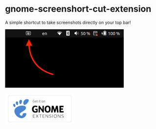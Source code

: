 # gnome-screenshort-cut-extension

A simple shortcut to take screenshots directly on your top bar!

![Screenshot](screenshot.png)

[![Get it on GNOME Extensions](get-it-on-gnome-extensions.png)](https://extensions.gnome.org/extension/6868/screenshort-cut)
